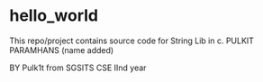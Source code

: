 # hello_world
This repo/project contains source code for String Lib in c.
PULKIT PARAMHANS 
(name added)

BY Pulk1t
from SGSITS CSE IInd year

